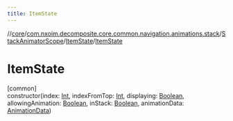 ```yaml
---
title: ItemState
---
```

//[core](../../../../index.html)/[com.nxoim.decomposite.core.common.navigation.animations.stack](../../index.html)/[StackAnimatorScope](../index.html)/[ItemState](index.html)/[ItemState](-item-state.html)



# ItemState



[common]\
constructor(index: [Int](https://kotlinlang.org/api/latest/jvm/stdlib/kotlin/-int/index.html), indexFromTop: [Int](https://kotlinlang.org/api/latest/jvm/stdlib/kotlin/-int/index.html), displaying: [Boolean](https://kotlinlang.org/api/latest/jvm/stdlib/kotlin/-boolean/index.html), allowingAnimation: [Boolean](https://kotlinlang.org/api/latest/jvm/stdlib/kotlin/-boolean/index.html), inStack: [Boolean](https://kotlinlang.org/api/latest/jvm/stdlib/kotlin/-boolean/index.html), animationData: [AnimationData](../../-animation-data/index.html))




